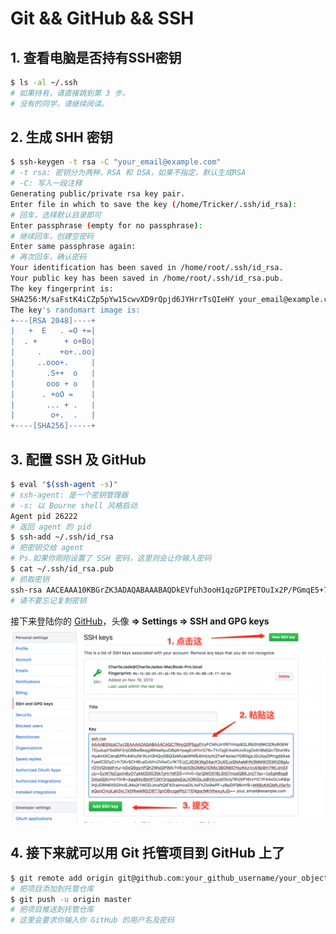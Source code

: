 # Git && GitHub && SSH

## 1. 查看电脑是否持有SSH密钥

```bash
$ ls -al ~/.ssh
# 如果持有，请直接跳到第 3 步。
# 没有的同学，请继续阅读。
```

## 2. 生成 SHH 密钥

```bash
$ ssh-keygen -t rsa -C "your_email@example.com"
# -t rsa: 密钥分为两种，RSA 和 DSA，如果不指定，默认生成RSA
# -C: 写入一段注释
Generating public/private rsa key pair.
Enter file in which to save the key (/home/Tricker/.ssh/id_rsa): 
# 回车，选择默认目录即可
Enter passphrase (empty for no passphrase):
# 继续回车，创建空密码
Enter same passphrase again: 
# 再次回车，确认密码
Your identification has been saved in /home/root/.ssh/id_rsa.
Your public key has been saved in /home/root/.ssh/id_rsa.pub.
The key fingerprint is:
SHA256:M/saFstK4iCZp5pYw15cwvXD9rQpjd6JYHrrTsQIeHY your_email@example.com
The key's randomart image is:
+---[RSA 2048]----+
|   +  E   . =O +=|
|  . +      + o+Bo|
|     .    +o+..oo|
|     ..ooo+.     |
|       .S++  o   |
|       ooo + o   |
|      . +oO =    |
|       ... + .   |
|        o+.  .   |
+----[SHA256]-----+
```

## 3. 配置 SSH 及 GitHub

```bash
$ eval "$(ssh-agent -s)"
# ssh-agent: 是一个密钥管理器
# -s: 以 Bourne shell 风格启动
Agent pid 26222
# 返回 agent 的 pid
$ ssh-add ~/.ssh/id_rsa
# 把密钥交给 agent
# Ps.如果你刚刚设置了 SSH 密码，这里则会让你输入密码
$ cat ~/.ssh/id_rsa.pub
# 抓取密钥
ssh-rsa AACEAAA10KBGrZK3ADAQABAAABAQDkEVfuh3ooH1qzGPIPETOuIx2P/PGmqE5+7HLYW6l8opcW3Iw198prDKDNt27lOE5iQ7bph67QdnFU9TL8KhdUSXQwCuhAo4gY9v26C8V2LcwK8TnOr+3hYp5PtCNwq0zIFSqc9XFdOzAOzvgXT/r13XCXSF0DJjFEGyMcUrd0EgQjn8EzvbdUj7JItepifnF9ecVcnuMvCDweMJkHxMAB3NzaC1yc2lH8qEET50c/JYz21u0mXo+1m5sTFXs3VAEMSv0Q8TZZbelWJq3qIITg+KklodvdRyWZqb/Ax5UXfaERmwY9d/RuZagM6pLi5R6TFrq70epvB7a7N6tlfhIbdl your_email@example.com
# 请不要忘记复制密钥
```

接下来登陆你的 [GitHub](https://github.com/settings/keys)，头像 **=> Settings => SSH and GPG keys**
![GitHub 截图](/static/images/github_add_ssh_key.png)

## 4. 接下来就可以用 Git 托管项目到 GitHub 上了

```bash
$ git remote add origin git@github.com:your_github_username/your_object.git
# 把项目添加到托管仓库
$ git push -u origin master
# 把项目推送到托管仓库
# 这里会要求你输入你 GitHub 的用户名及密码
```
